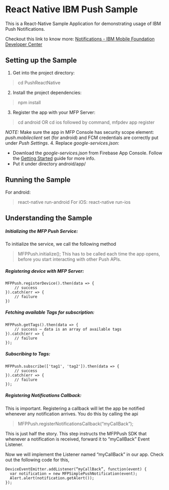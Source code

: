 # React Native IBM Push Sample
This is a React-Native Sample Application for demonstrating usage of IBM Push Notifications.

Checkout this link to know more:
[Notifications - IBM Mobile Foundation Developer Center](http://mobilefirstplatform.ibmcloud.com/tutorials/en/foundation/8.0/notifications/)

## Setting up the Sample
1. Get into the project directory:
> cd PushReactNative
2. Install the project dependencies:
> npm install
3. Register the app with your MFP Server:
> cd android
OR
> cd ios
followed by command,
> mfpdev app register

*NOTE:* Make sure the app in MFP Console has security scope element: *push.mobileclient* set (for android) and FCM credentials are correctly put under *Push Settings*.
4. Replace *google-services.json*:
- Download the *google-services.json* from Firebase App Console. Follow the [Getting Started](http://mobilefirstplatform.ibmcloud.com/tutorials/en/foundation/8.0/notifications/) guide for more info.
- Put it under directory android/app/

## Running the Sample
For android: 
> react-native run-android 
For iOS:
> react-native run-ios

## Understanding the Sample
##### Initializing the MFP Push Service:
To initialize the service, we call the following method
> MFPPush.initialize();
This has to be called each time the app opens, before you start interacting with other Push APIs.

##### Registering device with MFP Server:
```
MFPPush.registerDevice().then(data => {
	// success 
}).catch(err => {
	// failure
})
```

##### Fetching available Tags for subscription:
```
MFPPush.getTags().then(data => {
	// success — data is an array of available tags
}).catch(err => {
	// failure
});
```


##### Subscribing to Tags:
```
MFPPush.subscribe(['tag1', 'tag2']).then(data => {
 	// success
}).catch(err => {
 	// failure
});
```

##### Registering Notifications Callback:
This is important. Registering a callback will let the app be notified whenever any notification arrives. You do this by calling the api

> MFPPush.registerNotificationsCallback(“myCallBack”);

This is just half the story. This step instructs the MFPPush SDK that whenever a notification is received, forward it to “myCallBack” Event Listener. 

Now we will implement the Listener named “myCallBack” in our app. Check out the following code for this,
```
DeviceEventEmitter.addListener(“myCallBack”, function(event) {
  var notification = new MFPSimplePushNotification(event);
  Alert.alert(notification.getAlert());
});
```

